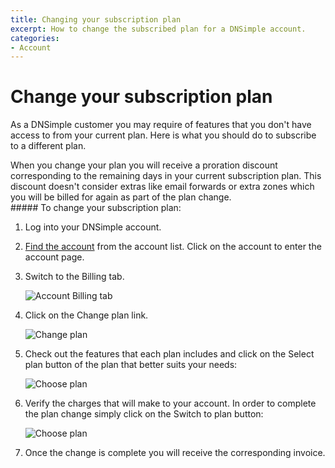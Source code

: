 ```yaml
---
title: Changing your subscription plan
excerpt: How to change the subscribed plan for a DNSimple account.
categories:
- Account
---
```


# Change your subscription plan

As a DNSimple customer you may require of features that you don't have access to from your current plan. Here is what you should do to subscribe to a different plan.

<warning>
When you change your plan you will receive a proration discount corresponding to the remaining days in your current subscription plan. This discount doesn't consider extras like email forwards or extra zones which you will be billed for again as part of the plan change.
</warning>

<div class="section-steps" markdown="1">
##### To change your subscription plan:

1. Log into your DNSimple account.
1. [Find the account](https://dnsimple.com/user) from the account list. Click on the account to enter the account page.
1. Switch to the <label>Billing</label> tab.

    ![Account Billing tab](/files/account-billing-tab.png)

1. Click on the <label>Change plan</label> link.

    ![Change plan](/files/account-change-plan.png)

1. Check out the features that each plan includes and click on the <label>Select plan</label> button of the plan that better suits your needs:

    ![Choose plan](/files/change-plan-2.jpg)

1. Verify the charges that will make to your account. In order to complete the plan change simply click on the <label>Switch to plan</label> button:

    ![Choose plan](/files/change-plan-3.jpg)

1. Once the change is complete you will receive the corresponding invoice.
</div>

